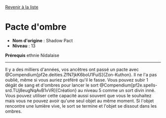 [Revenir à la liste](..)

# Pacte d'ombre

 * **Nom d'origine** : Shadow Pact
 * **Niveau** : 13


<p><span id="ctl00_MainContent_DetailedOutput"><strong>Prérequis</strong> ethnie Nidalaise<br></span></p>
<hr>
<p>Il y a des milliers d'années, vos ancêtres ont passé un pacte avec @Compendium[pf2e.deities.ZfN7jkK6boU1FuiS]{Zon-Kuthon}. Il ne l'a pas oublié, même si vous auriez préféré qu'il le fasse. Vous pouvez subir 1 dégât de sang et d'ombres pour lancer le sort @Compendium[pf2e.spells-srd.TUj8eugNqAvB1vVR]{Création} au niveau 5 comme un sort divin inné. Vous pouvez utiliser cette capacité aussi souvent que vous le souhaitez mais vous ne pouvez avoir qu'une seul objet au même moment. Si l'objet rencontre une lumière vive, le sort se termine et l'objet se dissout dans les ombres.&nbsp;</p>